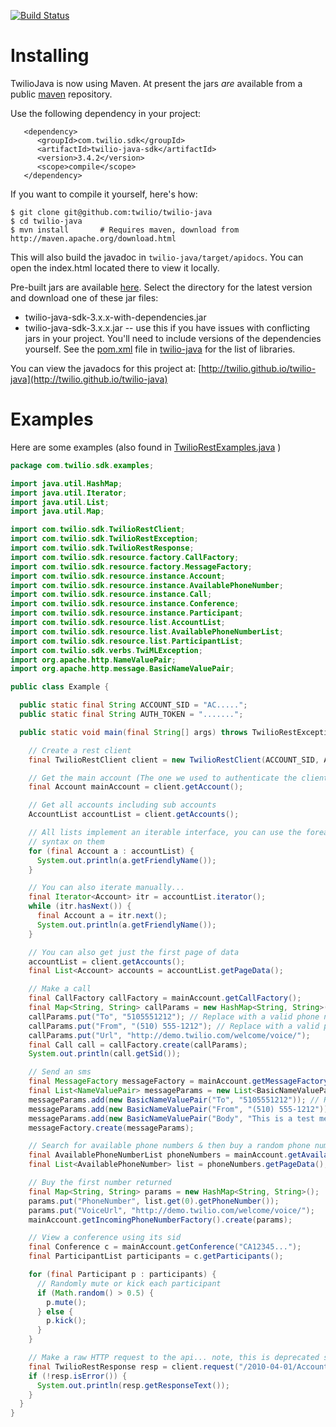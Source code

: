 [![Build Status](https://travis-ci.org/twilio/twilio-java.png?branch=master)](https://travis-ci.org/twilio/twilio-java)

# Installing

TwilioJava is now using Maven.  At present the jars *are* available from a public [maven](http://maven.apache.org/download.html) repository.

Use the following dependency in your project:

       <dependency>
          <groupId>com.twilio.sdk</groupId>
          <artifactId>twilio-java-sdk</artifactId>
          <version>3.4.2</version>
          <scope>compile</scope>
       </dependency>

If you want to compile it yourself, here's how:

    $ git clone git@github.com:twilio/twilio-java
    $ cd twilio-java
    $ mvn install       # Requires maven, download from http://maven.apache.org/download.html

This will also build the javadoc in `twilio-java/target/apidocs`. You can open the
index.html located there to view it locally.

Pre-built jars are available [here](http://search.maven.org/#browse%7C-1416163511). Select the directory for
the latest version and download one of these jar files:

* twilio-java-sdk-3.x.x-with-dependencies.jar
* twilio-java-sdk-3.x.x.jar -- use this if you have issues with conflicting jars in your project. You'll need to include versions of the dependencies yourself. See the [pom.xml](https://github.com/twilio/twilio-java/blob/master/pom.xml) file in [twilio-java](https://github.com/twilio/twilio-java) for the list of libraries.

You can view the javadocs for this project at:
[http://twilio.github.io/twilio-java](http://twilio.github.io/twilio-java)

# Examples

Here are some examples (also found in [TwilioRestExamples.java](https://github.com/twilio/twilio-java/blob/master/src/main/java/com/twilio/sdk/examples/RestExamples.java) )

```java
package com.twilio.sdk.examples;

import java.util.HashMap;
import java.util.Iterator;
import java.util.List;
import java.util.Map;

import com.twilio.sdk.TwilioRestClient;
import com.twilio.sdk.TwilioRestException;
import com.twilio.sdk.TwilioRestResponse;
import com.twilio.sdk.resource.factory.CallFactory;
import com.twilio.sdk.resource.factory.MessageFactory;
import com.twilio.sdk.resource.instance.Account;
import com.twilio.sdk.resource.instance.AvailablePhoneNumber;
import com.twilio.sdk.resource.instance.Call;
import com.twilio.sdk.resource.instance.Conference;
import com.twilio.sdk.resource.instance.Participant;
import com.twilio.sdk.resource.list.AccountList;
import com.twilio.sdk.resource.list.AvailablePhoneNumberList;
import com.twilio.sdk.resource.list.ParticipantList;
import com.twilio.sdk.verbs.TwiMLException;
import org.apache.http.NameValuePair;
import org.apache.http.message.BasicNameValuePair;

public class Example {

  public static final String ACCOUNT_SID = "AC.....";
  public static final String AUTH_TOKEN = ".......";

  public static void main(final String[] args) throws TwilioRestException, TwiMLException {

    // Create a rest client
    final TwilioRestClient client = new TwilioRestClient(ACCOUNT_SID, AUTH_TOKEN);

    // Get the main account (The one we used to authenticate the client)
    final Account mainAccount = client.getAccount();

    // Get all accounts including sub accounts
    AccountList accountList = client.getAccounts();

    // All lists implement an iterable interface, you can use the foreach
    // syntax on them
    for (final Account a : accountList) {
      System.out.println(a.getFriendlyName());
    }

    // You can also iterate manually...
    final Iterator<Account> itr = accountList.iterator();
    while (itr.hasNext()) {
      final Account a = itr.next();
      System.out.println(a.getFriendlyName());
    }

    // You can also get just the first page of data
    accountList = client.getAccounts();
    final List<Account> accounts = accountList.getPageData();

    // Make a call
    final CallFactory callFactory = mainAccount.getCallFactory();
    final Map<String, String> callParams = new HashMap<String, String>();
    callParams.put("To", "5105551212"); // Replace with a valid phone number
    callParams.put("From", "(510) 555-1212"); // Replace with a valid phone number in your account
    callParams.put("Url", "http://demo.twilio.com/welcome/voice/");
    final Call call = callFactory.create(callParams);
    System.out.println(call.getSid());

    // Send an sms
    final MessageFactory messageFactory = mainAccount.getMessageFactory();
    final List<NameValuePair> messageParams = new List<BasicNameValuePair>();
    messageParams.add(new BasicNameValuePair("To", "5105551212")); // Replace with a valid phone number
    messageParams.add(new BasicNameValuePair("From", "(510) 555-1212")); // Replace with a valid phone number in your account
    messageParams.add(new BasicNameValuePair("Body", "This is a test message!"));
    messageFactory.create(messageParams);

    // Search for available phone numbers & then buy a random phone number
    final AvailablePhoneNumberList phoneNumbers = mainAccount.getAvailablePhoneNumbers();
    final List<AvailablePhoneNumber> list = phoneNumbers.getPageData();

    // Buy the first number returned
    final Map<String, String> params = new HashMap<String, String>();
    params.put("PhoneNumber", list.get(0).getPhoneNumber());
    params.put("VoiceUrl", "http://demo.twilio.com/welcome/voice/");
    mainAccount.getIncomingPhoneNumberFactory().create(params);

    // View a conference using its sid
    final Conference c = mainAccount.getConference("CA12345...");
    final ParticipantList participants = c.getParticipants();

    for (final Participant p : participants) {
      // Randomly mute or kick each participant
      if (Math.random() > 0.5) {
        p.mute();
      } else {
        p.kick();
      }
    }

    // Make a raw HTTP request to the api... note, this is deprecated style
    final TwilioRestResponse resp = client.request("/2010-04-01/Accounts", "GET", null);
    if (!resp.isError()) {
      System.out.println(resp.getResponseText());
    }
  }
}
```
